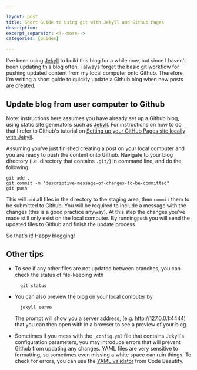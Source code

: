 ```yaml
---

layout: post
title: Short Guide to Using git with Jekyll and Github Pages
description: 
excerpt_separator: <!--more-->
categories: [Guides]

---
```


I've been using <a href="https://jekyllrb.com/" target="_blank">Jekyll</a> to build this blog for a while now, but since I haven't been updating this blog often, I always forget the basic git workflow for pushing updated content from my local computer onto Github. Therefore, I'm writing a short guide to quickly update a Github blog when new posts are created. 

<!--more-->

## Update blog from user computer to Github

Note: instructions here assumes you have already set up a Github blog, using static site generators such as <a href="https://jekyllrb.com/" target="_blank">Jekyll</a>. For instructions on how to do that I refer to Github's tutorial on <a href="https://help.github.com/articles/setting-up-your-github-pages-site-locally-with-jekyll/" target="_blank"> Setting up your GitHub Pages site locally with Jekyll</a>.

Assuming you've just finished creating a post on your local computer and you are ready to push the content onto Github. Navigate to your blog directory (i.e. directory that contains `.git/`) in command line, and do the following:

    git add .
    git commit -m "descriptive-message-of-changes-to-be-committed"
    git push

This will `add` all files in the directory to the staging area, then `commit` them to be submitted to Github. You will be required to include a message with the changes (this is a good practice anyway). At this step the changes you've made still only exist on the local computer. By running`push` you will send the updated files to Github and finish the update process.

So that's it! Happy blogging!

## Other tips
* To see if any other files are not updated between branches, you can check the status of file-keeping with 

		git status
 
* You can also preview the blog on your local computer by 

		jekyll serve

	The prompt will show you a server address, (e.g. http://127.0.0.1:4444) that you can then open with in a browser to see a preview of your blog.

* Sometimes if you mess with the `_config.yml` file that contains Jekyll's configuration parameters, you may introduce errors that will prevent Github from updating any changes. YAML files are very sensitive to formatting, so sometimes even missing a white space can ruin things. To check for errors, you can use the <a href="https://codebeautify.org/yaml-validator" target="_blank">YAML validator</a> from Code Beautify.






